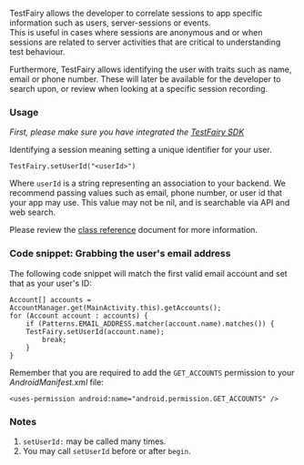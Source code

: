 
TestFairy allows the developer to correlate sessions to app specific information such as users, server-sessions or events.   
This is useful in cases where sessions are anonymous and or when sessions are related to server activities that are critical to understanding test behaviour.

Furthermore, TestFairy allows identifying the user with traits such as name, email or phone number. These will later be available for the developer to search upon, or review when looking at a specific session recording.

### Usage

*First, please make sure you have integrated the [TestFairy SDK](Integrating_Android_SDK.html)*

Identifying a session meaning setting a unique identifier for your user.

`TestFairy.setUserId("<userId>")`

Where `userId` is a string representing an association to your backend. We recommend passing values such as email, phone number, or user id that your app may use. This value may not be nil, and is searchable via API and web search.

Please review the [class reference](https://app.testfairy.com/reference/android/com/testfairy/TestFairy.html) document for more information.

### Code snippet: Grabbing the user's email address

The following code snippet will match the first valid email account and set that as your user's ID:

```
Account[] accounts = AccountManager.get(MainActivity.this).getAccounts();
for (Account account : accounts) {
	if (Patterns.EMAIL_ADDRESS.matcher(account.name).matches()) {
    TestFairy.setUserId(account.name);
		break;
	}
}
```

Remember that you are required to add the `GET_ACCOUNTS` permission to your *AndroidManifest.xml* file:
```
<uses-permission android:name="android.permission.GET_ACCOUNTS" />
```

### Notes

1. `setUserId:` may be called many times. 
2. You may call `setUserId` before or after `begin`.
